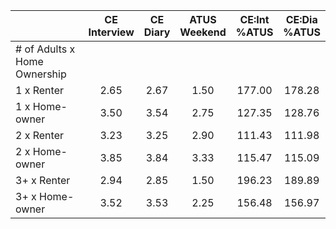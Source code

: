 
|                      | CE<br>Interview |  CE<br>Diary | ATUS<br>Weekend | CE:Int<br>%ATUS | CE:Dia<br>%ATUS |
| -------------------- | :----------: | :----------: | :----------: | :----------: | :----------: |
| # of Adults x Home Ownership |              |              |              |              |              |
| 1 x Renter           |         2.65 |         2.67 |         1.50 |       177.00 |       178.28 |
| 1 x Home-owner       |         3.50 |         3.54 |         2.75 |       127.35 |       128.76 |
| 2 x Renter           |         3.23 |         3.25 |         2.90 |       111.43 |       111.98 |
| 2 x Home-owner       |         3.85 |         3.84 |         3.33 |       115.47 |       115.09 |
| 3+ x Renter          |         2.94 |         2.85 |         1.50 |       196.23 |       189.89 |
| 3+ x Home-owner      |         3.52 |         3.53 |         2.25 |       156.48 |       156.97 |

